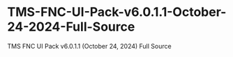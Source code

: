 # TMS-FNC-UI-Pack-v6.0.1.1-October-24-2024-Full-Source
TMS FNC UI Pack v6.0.1.1 (October 24, 2024) Full Source
